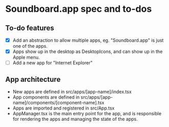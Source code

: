 # Soundboard.app spec and to-dos

## To-do features

- [x] Add an abstraction to allow multiple apps, eg. "Soundboard.app" is just one of the apps.
- [x] Apps show up in the desktop as DesktopIcons, and can show up in the Apple menu.
- [ ] Add a new app for "Internet Explorer"

## App architecture
- New apps are defined in src/apps/[app-name]/index.tsx
- App components are defined in src/apps/[app-name]/components/[component-name].tsx
- Apps are imported and registered in src/App.tsx
- AppManager.tsx is the main entry point for the app, and is responsible for rendering the apps and managing the state of the apps.
